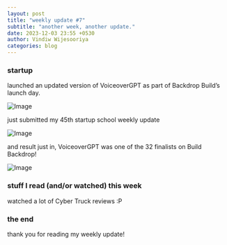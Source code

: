 ```yaml
---
layout: post
title: "weekly update #7"
subtitle: "another week, another update."
date: 2023-12-03 23:55 +0530
author: Vindiw Wijesooriya
categories: blog
---
```


### startup

launched an updated version of VoiceoverGPT as part of Backdrop Build’s launch day.

![Image](https://substackcdn.com/image/fetch/f_auto,q_auto:good,fl_progressive:steep/https%3A%2F%2Fsubstack-post-media.s3.amazonaws.com%2Fpublic%2Fimages%2F7852d747-5756-413f-87ba-b88205f8b3e1.heic)

just submitted my 45th startup school weekly update

![Image](https://substackcdn.com/image/fetch/f_auto,q_auto:good,fl_progressive:steep/https%3A%2F%2Fsubstack-post-media.s3.amazonaws.com%2Fpublic%2Fimages%2Fe026080b-8c6d-495b-ab57-20188976e66b.heic)

and result just in, VoiceoverGPT was one of the 32 finalists on Build Backdrop!

![Image](https://substackcdn.com/image/fetch/f_auto,q_auto:good,fl_progressive:steep/https%3A%2F%2Fsubstack-post-media.s3.amazonaws.com%2Fpublic%2Fimages%2Fc983ba05-e673-4be7-84e8-d14f67399f19.heic)

### stuff I read (and/or watched) this week

watched a lot of Cyber Truck reviews :P

### the end

thank you for reading my weekly update!
